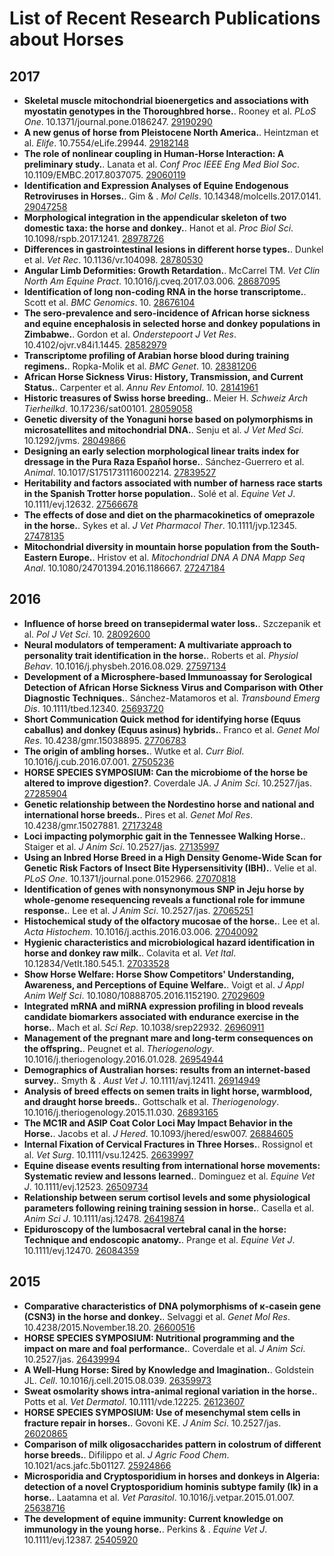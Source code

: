 # List of Recent Research Publications about Horses

## 2017

- **Skeletal muscle mitochondrial bioenergetics and associations with myostatin genotypes in the Thoroughbred horse.**. Rooney et al. *PLoS One*. 10.1371/journal.pone.0186247. [29190290](https://www.ncbi.nlm.nih.gov/pubmed/?term=29190290)
- **A new genus of horse from Pleistocene North America.**. Heintzman et al. *Elife*. 10.7554/eLife.29944. [29182148](https://www.ncbi.nlm.nih.gov/pubmed/?term=29182148)
- **The role of nonlinear coupling in Human-Horse Interaction: A preliminary study.**. Lanata et al. *Conf Proc IEEE Eng Med Biol Soc*. 10.1109/EMBC.2017.8037075. [29060119](https://www.ncbi.nlm.nih.gov/pubmed/?term=29060119)
- **Identification and Expression Analyses of Equine Endogenous Retroviruses in Horses.**. Gim & . *Mol Cells*. 10.14348/molcells.2017.0141. [29047258](https://www.ncbi.nlm.nih.gov/pubmed/?term=29047258)
- **Morphological integration in the appendicular skeleton of two domestic taxa: the horse and donkey.**. Hanot et al. *Proc Biol Sci*. 10.1098/rspb.2017.1241. [28978726](https://www.ncbi.nlm.nih.gov/pubmed/?term=28978726)
- **Differences in gastrointestinal lesions in different horse types.**. Dunkel et al. *Vet Rec*. 10.1136/vr.104098. [28780530](https://www.ncbi.nlm.nih.gov/pubmed/?term=28780530)
- **Angular Limb Deformities: Growth Retardation.**. McCarrel TM. *Vet Clin North Am Equine Pract*. 10.1016/j.cveq.2017.03.006. [28687095](https://www.ncbi.nlm.nih.gov/pubmed/?term=28687095)
- **Identification of long non-coding RNA in the horse transcriptome.**. Scott et al. *BMC Genomics*. 10. [28676104](https://www.ncbi.nlm.nih.gov/pubmed/?term=28676104)
- **The sero-prevalence and sero-incidence of African horse sickness and equine encephalosis in selected horse and donkey populations in Zimbabwe.**. Gordon et al. *Onderstepoort J Vet Res*. 10.4102/ojvr.v84i1.1445. [28582979](https://www.ncbi.nlm.nih.gov/pubmed/?term=28582979)
- **Transcriptome profiling of Arabian horse blood during training regimens.**. Ropka-Molik et al. *BMC Genet*. 10. [28381206](https://www.ncbi.nlm.nih.gov/pubmed/?term=28381206)
- **African Horse Sickness Virus: History, Transmission, and Current Status.**. Carpenter et al. *Annu Rev Entomol*. 10. [28141961](https://www.ncbi.nlm.nih.gov/pubmed/?term=28141961)
- **Historic treasures of Swiss horse breeding.**. Meier H. *Schweiz Arch Tierheilkd*. 10.17236/sat00101. [28059058](https://www.ncbi.nlm.nih.gov/pubmed/?term=28059058)
- **Genetic diversity of the Yonaguni horse based on polymorphisms in microsatellites and mitochondrial DNA.**. Senju et al. *J Vet Med Sci*. 10.1292/jvms. [28049866](https://www.ncbi.nlm.nih.gov/pubmed/?term=28049866)
- **Designing an early selection morphological linear traits index for dressage in the Pura Raza Español horse.**. Sánchez-Guerrero et al. *Animal*. 10.1017/S1751731116002214. [27839527](https://www.ncbi.nlm.nih.gov/pubmed/?term=27839527)
- **Heritability and factors associated with number of harness race starts in the Spanish Trotter horse population.**. Solé et al. *Equine Vet J*. 10.1111/evj.12632. [27566678](https://www.ncbi.nlm.nih.gov/pubmed/?term=27566678)
- **The effects of dose and diet on the pharmacokinetics of omeprazole in the horse.**. Sykes et al. *J Vet Pharmacol Ther*. 10.1111/jvp.12345. [27478135](https://www.ncbi.nlm.nih.gov/pubmed/?term=27478135)
- **Mitochondrial diversity in mountain horse population from the South-Eastern Europe.**. Hristov et al. *Mitochondrial DNA A DNA Mapp Seq Anal*. 10.1080/24701394.2016.1186667. [27247184](https://www.ncbi.nlm.nih.gov/pubmed/?term=27247184)

## 2016

- **Influence of horse breed on transepidermal water loss.**. Szczepanik et al. *Pol J Vet Sci*. 10. [28092600](https://www.ncbi.nlm.nih.gov/pubmed/?term=28092600)
- **Neural modulators of temperament: A multivariate approach to personality trait identification in the horse.**. Roberts et al. *Physiol Behav*. 10.1016/j.physbeh.2016.08.029. [27597134](https://www.ncbi.nlm.nih.gov/pubmed/?term=27597134)
- **Development of a Microsphere-based Immunoassay for Serological Detection of African Horse Sickness Virus and Comparison with Other Diagnostic Techniques.**. Sánchez-Matamoros et al. *Transbound Emerg Dis*. 10.1111/tbed.12340. [25693720](https://www.ncbi.nlm.nih.gov/pubmed/?term=25693720)
- **Short Communication Quick method for identifying horse (Equus caballus) and donkey (Equus asinus) hybrids.**. Franco et al. *Genet Mol Res*. 10.4238/gmr.15038895. [27706783](https://www.ncbi.nlm.nih.gov/pubmed/?term=27706783)
- **The origin of ambling horses.**. Wutke et al. *Curr Biol*. 10.1016/j.cub.2016.07.001. [27505236](https://www.ncbi.nlm.nih.gov/pubmed/?term=27505236)
- **HORSE SPECIES SYMPOSIUM: Can the microbiome of the horse be altered to improve digestion?**. Coverdale JA. *J Anim Sci*. 10.2527/jas. [27285904](https://www.ncbi.nlm.nih.gov/pubmed/?term=27285904)
- **Genetic relationship between the Nordestino horse and national and international horse breeds.**. Pires et al. *Genet Mol Res*. 10.4238/gmr.15027881. [27173248](https://www.ncbi.nlm.nih.gov/pubmed/?term=27173248)
- **Loci impacting polymorphic gait in the Tennessee Walking Horse.**. Staiger et al. *J Anim Sci*. 10.2527/jas. [27135997](https://www.ncbi.nlm.nih.gov/pubmed/?term=27135997)
- **Using an Inbred Horse Breed in a High Density Genome-Wide Scan for Genetic Risk Factors of Insect Bite Hypersensitivity (IBH).**. Velie et al. *PLoS One*. 10.1371/journal.pone.0152966. [27070818](https://www.ncbi.nlm.nih.gov/pubmed/?term=27070818)
- **Identification of genes with nonsynonymous SNP in Jeju horse by whole-genome resequencing reveals a functional role for immune response.**. Lee et al. *J Anim Sci*. 10.2527/jas. [27065251](https://www.ncbi.nlm.nih.gov/pubmed/?term=27065251)
- **Histochemical study of the olfactory mucosae of the horse.**. Lee et al. *Acta Histochem*. 10.1016/j.acthis.2016.03.006. [27040092](https://www.ncbi.nlm.nih.gov/pubmed/?term=27040092)
- **Hygienic characteristics and microbiological hazard identification in horse and donkey raw milk.**. Colavita et al. *Vet Ital*. 10.12834/VetIt.180.545.1. [27033528](https://www.ncbi.nlm.nih.gov/pubmed/?term=27033528)
- **Show Horse Welfare: Horse Show Competitors' Understanding, Awareness, and Perceptions of Equine Welfare.**. Voigt et al. *J Appl Anim Welf Sci*. 10.1080/10888705.2016.1152190. [27029609](https://www.ncbi.nlm.nih.gov/pubmed/?term=27029609)
- **Integrated mRNA and miRNA expression profiling in blood reveals candidate biomarkers associated with endurance exercise in the horse.**. Mach et al. *Sci Rep*. 10.1038/srep22932. [26960911](https://www.ncbi.nlm.nih.gov/pubmed/?term=26960911)
- **Management of the pregnant mare and long-term consequences on the offspring.**. Peugnet et al. *Theriogenology*. 10.1016/j.theriogenology.2016.01.028. [26954944](https://www.ncbi.nlm.nih.gov/pubmed/?term=26954944)
- **Demographics of Australian horses: results from an internet-based survey.**. Smyth & . *Aust Vet J*. 10.1111/avj.12411. [26914949](https://www.ncbi.nlm.nih.gov/pubmed/?term=26914949)
- **Analysis of breed effects on semen traits in light horse, warmblood, and draught horse breeds.**. Gottschalk et al. *Theriogenology*. 10.1016/j.theriogenology.2015.11.030. [26893165](https://www.ncbi.nlm.nih.gov/pubmed/?term=26893165)
- **The MC1R and ASIP Coat Color Loci May Impact Behavior in the Horse.**. Jacobs et al. *J Hered*. 10.1093/jhered/esw007. [26884605](https://www.ncbi.nlm.nih.gov/pubmed/?term=26884605)
- **Internal Fixation of Cervical Fractures in Three Horses.**. Rossignol et al. *Vet Surg*. 10.1111/vsu.12425. [26639997](https://www.ncbi.nlm.nih.gov/pubmed/?term=26639997)
- **Equine disease events resulting from international horse movements: Systematic review and lessons learned.**. Dominguez et al. *Equine Vet J*. 10.1111/evj.12523. [26509734](https://www.ncbi.nlm.nih.gov/pubmed/?term=26509734)
- **Relationship between serum cortisol levels and some physiological parameters following reining training session in horse.**. Casella et al. *Anim Sci J*. 10.1111/asj.12478. [26419874](https://www.ncbi.nlm.nih.gov/pubmed/?term=26419874)
- **Epiduroscopy of the lumbosacral vertebral canal in the horse: Technique and endoscopic anatomy.**. Prange et al. *Equine Vet J*. 10.1111/evj.12470. [26084359](https://www.ncbi.nlm.nih.gov/pubmed/?term=26084359)

## 2015

- **Comparative characteristics of DNA polymorphisms of κ-casein gene (CSN3) in the horse and donkey.**. Selvaggi et al. *Genet Mol Res*. 10.4238/2015.November.18.20. [26600516](https://www.ncbi.nlm.nih.gov/pubmed/?term=26600516)
- **HORSE SPECIES SYMPOSIUM: Nutritional programming and the impact on mare and foal performance.**. Coverdale et al. *J Anim Sci*. 10.2527/jas. [26439994](https://www.ncbi.nlm.nih.gov/pubmed/?term=26439994)
- **A Well-Hung Horse: Sired by Knowledge and Imagination.**. Goldstein JL. *Cell*. 10.1016/j.cell.2015.08.039. [26359973](https://www.ncbi.nlm.nih.gov/pubmed/?term=26359973)
- **Sweat osmolarity shows intra-animal regional variation in the horse.**. Potts et al. *Vet Dermatol*. 10.1111/vde.12225. [26123607](https://www.ncbi.nlm.nih.gov/pubmed/?term=26123607)
- **HORSE SPECIES SYMPOSIUM: Use of mesenchymal stem cells in fracture repair in horses.**. Govoni KE. *J Anim Sci*. 10.2527/jas. [26020865](https://www.ncbi.nlm.nih.gov/pubmed/?term=26020865)
- **Comparison of milk oligosaccharides pattern in colostrum of different horse breeds.**. Difilippo et al. *J Agric Food Chem*. 10.1021/acs.jafc.5b01127. [25924866](https://www.ncbi.nlm.nih.gov/pubmed/?term=25924866)
- **Microsporidia and Cryptosporidium in horses and donkeys in Algeria: detection of a novel Cryptosporidium hominis subtype family (Ik) in a horse.**. Laatamna et al. *Vet Parasitol*. 10.1016/j.vetpar.2015.01.007. [25638716](https://www.ncbi.nlm.nih.gov/pubmed/?term=25638716)
- **The development of equine immunity: Current knowledge on immunology in the young horse.**. Perkins & . *Equine Vet J*. 10.1111/evj.12387. [25405920](https://www.ncbi.nlm.nih.gov/pubmed/?term=25405920)

